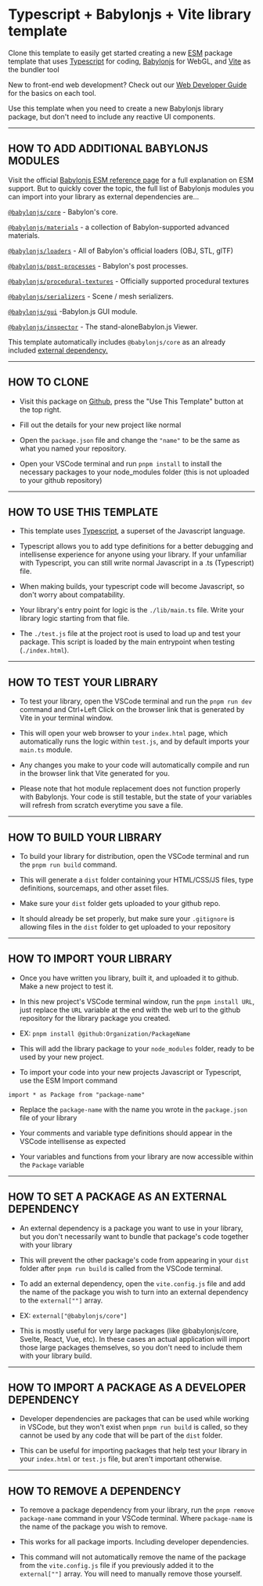 # Typescript + Babylonjs + Vite library template
Clone this template to easily get started creating a new [ESM](https://nodejs.org/api/esm.html) package template that uses [Typescript](https://www.typescriptlang.org/docs/) for coding, [Babylonjs](https://www.babylonjs.com/) for WebGL, and [Vite](https://vitejs.dev/) as the bundler tool

New to front-end web development? Check out our [Web Developer Guide](https://gambitgames.gitbook.io/web-dev-guide/) for the basics on each tool.

Use this template when you need to create a new Babylonjs library package, but don't need to include any reactive UI components.

---------------------------
HOW TO ADD ADDITIONAL BABYLONJS MODULES
---------------------------
Visit the official [Babylonjs ESM reference page](https://doc.babylonjs.com/setup/frameworkPackages/es6Support) for a full explanation on ESM support.
But to quickly cover the topic, the full list of Babylonjs modules you can import into your library as external dependencies are...

[```@babylonjs/core```](https://www.npmjs.com/package/@babylonjs/core) - Babylon's core.

[```@babylonjs/materials```](https://www.npmjs.com/package/@babylonjs/materials) - a collection of Babylon-supported advanced materials.

[```@babylonjs/loaders```](https://www.npmjs.com/package/@babylonjs/loaders) - All of Babylon's official loaders (OBJ, STL, glTF)

[```@babylonjs/post-processes```](https://www.npmjs.com/package/@babylonjs/post-processes) - Babylon's post processes.

[```@babylonjs/procedural-textures```](https://www.npmjs.com/package/@babylonjs/procedural-textures) - Officially supported procedural textures

[```@babylonjs/serializers```](https://www.npmjs.com/package/@babylonjs/serializers) - Scene / mesh serializers.

[```@babylonjs/gui```](https://www.npmjs.com/package/@babylonjs/gui) -Babylon.js GUI module.

[```@babylonjs/inspector```](https://www.npmjs.com/package/@babylonjs/inspector) - The stand-aloneBabylon.js Viewer.

This template automatically includes ```@babylonjs/core``` as an already included [external dependency.](https://github.com/GambitGamesLLC/babylon-web-template/blob/main/README.md#how-to-set-a-package-as-an-external-dependency)

---------------------------
HOW TO CLONE
---------------------------
- Visit this package on [Github](https://github.com/GambitGamesLLC/babylon-web-template), press the "Use This Template" button at the top right.

- Fill out the details for your new project like normal

- Open the ```package.json``` file and change the ```"name"``` to be the same as what you named your repository.

- Open your VSCode terminal and run ```pnpm install``` to install the necessary packages to your node_modules folder (this is not uploaded to your github repository)

---------------------------
HOW TO USE THIS TEMPLATE
---------------------------
- This template uses [Typescript](https://www.typescriptlang.org/docs/), a superset of the Javascript language.

- Typescript allows you to add type definitions for a better debugging and intellisense experience for anyone using your library. If your unfamiliar with Typescript, you can still write normal Javascript in a .ts (Typescript) file. 

- When making builds, your typescript code will become Javascript, so don't worry about compatability.

- Your library's entry point for logic is the ```./lib/main.ts``` file. Write your library logic starting from that file.

- The ```./test.js``` file at the project root is used to load up and test your package. This script is loaded by the main entrypoint when testing (```./index.html```).

---------------------------
HOW TO TEST YOUR LIBRARY
---------------------------
- To test your library, open the VSCode terminal and run the ```pnpm run dev``` command and Ctrl+Left Click on the browser link that is generated by Vite in your terminal window. 

- This will open your web browser to your ```index.html``` page, which automatically runs the logic within ```test.js```, and by default imports your ```main.ts``` module.

- Any changes you make to your code will automatically compile and run in the browser link that Vite generated for you.

- Please note that hot module replacement does not function properly with Babylonjs. Your code is still testable, but the state of your variables will refresh from scratch everytime you save a file.

---------------------------
HOW TO BUILD YOUR LIBRARY
---------------------------
- To build your library for distribution, open the VSCode terminal and run the ```pnpm run build``` command. 

- This will generate a ```dist``` folder containing your HTML/CSS/JS files, type definitions, sourcemaps, and other asset files.

- Make sure your ```dist``` folder gets uploaded to your github repo.

- It should already be set properly, but make sure your ```.gitignore``` is allowing files in the ```dist``` folder to get uploaded to your repository

----------------------------
HOW TO IMPORT YOUR LIBRARY
----------------------------
- Once you have written you library, built it, and uploaded it to github. Make a new project to test it.

- In this new project's VSCode terminal window, run the ```pnpm install URL```, just replace the ```URL``` variable at the end with the web url to the github repository for the library package you created.

- EX: ```pnpm install @github:Organization/PackageName```

- This will add the library package to your ```node_modules``` folder, ready to be used by your new project. 

- To import your code into your new projects Javascript or Typescript, use the ESM Import command

```import * as Package from "package-name"```

- Replace the ```package-name``` with the name you wrote in the ```package.json``` file of your library

- Your comments and variable type definitions should appear in the VSCode intellisense as expected

- Your variables and functions from your library are now accessible within the ```Package``` variable

-----------------------------------------------------
HOW TO SET A PACKAGE AS AN EXTERNAL DEPENDENCY
-----------------------------------------------------
- An external dependency is a package you want to use in your library, but you don't necessarily want to bundle that package's code together with your library

- This will prevent the other package's code from appearing in your ```dist``` folder after ```pnpm run build``` is called from the VSCode terminal.

- To add an external dependency, open the ```vite.config.js``` file and add the name of the package you wish to turn into an external dependency to the ```external[""]``` array.

- EX: ```external["@babylonjs/core"]```

- This is mostly useful for very large packages (like @babylonjs/core, Svelte, React, Vue, etc). In these cases an actual application will import those large packages themselves, so you don't need to include them with your library build.

-----------------------------------------------------
HOW TO IMPORT A PACKAGE AS A DEVELOPER DEPENDENCY
-----------------------------------------------------
- Developer dependencies are packages that can be used while working in VSCode, but they won't exist when ```pnpm run build``` is called, so they cannot be used by any code that will be part of the ```dist``` folder.

- This can be useful for importing packages that help test your library in your ```index.html``` or ```test.js``` file, but aren't important otherwise.

-----------------------------------------------------
HOW TO REMOVE A DEPENDENCY
-----------------------------------------------------
- To remove a package dependency from your library, run the ```pnpm remove package-name``` command in your VSCode terminal. Where ```package-name``` is the name of the package you wish to remove.

- This works for all package imports. Including developer dependencies.

- This command will not automatically remove the name of the package from the ```vite.config.js``` file if you previously added it to the ```external[""]``` array. You will need to manually remove those yourself.
